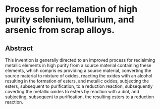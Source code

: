 # Process for reclamation of high purity selenium, tellurium, and arsenic from scrap alloys.

## Abstract
This invention is generally directed to an improved process for reclaiming metallic elements in high purity from a source material containing these elements, which compris es providing a source material, converting the source material to mixture of oxides, reacting the oxides with an alcohol resulting in the formation of esters, and metallic oxides, subjecting the esters, subsequent to purification, to a reduction reaction, subsequently coverting the metallic oxides to esters by reaction with a diol, and subjecting, subsequent to purification, the resulting esters to a reduction reaction.